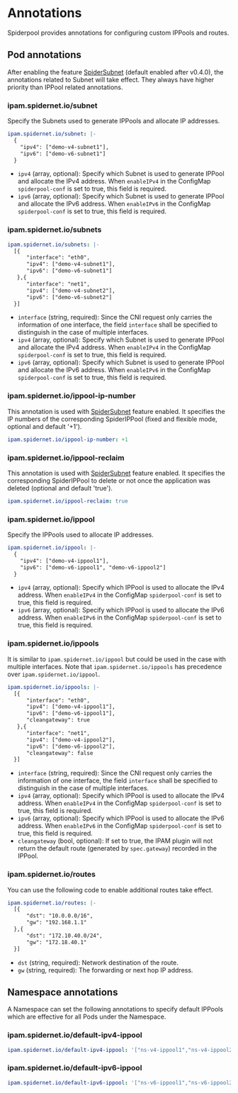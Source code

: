 # Annotations

Spiderpool provides annotations for configuring custom IPPools and routes.

## Pod annotations

After enabling the feature [SpiderSubnet](../usage/spider-subnet.md) (default enabled after v0.4.0), the annotations related to Subnet will take effect. They always have higher priority than IPPool related annotations.

### ipam.spidernet.io/subnet

Specify the Subnets used to generate IPPools and allocate IP addresses.

```yaml
ipam.spidernet.io/subnet: |-
  {
    "ipv4": ["demo-v4-subnet1"],
    "ipv6": ["demo-v6-subnet1"]
  }
```

- `ipv4` (array, optional): Specify which Subnet is used to generate IPPool and allocate the IPv4 address. When `enableIPv4` in the ConfigMap `spiderpool-conf` is set to true, this field is required.
- `ipv6` (array, optional): Specify which Subnet is used to generate IPPool and allocate the IPv6 address. When `enableIPv6` in the ConfigMap `spiderpool-conf` is set to true, this field is required.

### ipam.spidernet.io/subnets

```yaml
ipam.spidernet.io/subnets: |-
  [{
      "interface": "eth0",
      "ipv4": ["demo-v4-subnet1"],
      "ipv6": ["demo-v6-subnet1"]
   },{
      "interface": "net1",
      "ipv4": ["demo-v4-subnet2"],
      "ipv6": ["demo-v6-subnet2"]
  }]
```

- `interface` (string, required): Since the CNI request only carries the information of one interface, the field `interface` shall be specified to distinguish in the case of multiple interfaces.
- `ipv4` (array, optional): Specify which Subnet is used to generate IPPool and allocate the IPv4 address. When `enableIPv4` in the ConfigMap `spiderpool-conf` is set to true, this field is required.
- `ipv6` (array, optional): Specify which Subnet is used to generate IPPool and allocate the IPv6 address. When `enableIPv6` in the ConfigMap `spiderpool-conf` is set to true, this field is required.

### ipam.spidernet.io/ippool-ip-number

This annotation is used with [SpiderSubnet](../usage/spider-subnet.md) feature enabled.
It specifies the IP numbers of the corresponding SpiderIPPool (fixed and flexible mode, optional and default '+1').

```yaml
ipam.spidernet.io/ippool-ip-number: +1
```

### ipam.spidernet.io/ippool-reclaim

This annotation is used with [SpiderSubnet](../usage/spider-subnet.md) feature enabled.
It specifies the corresponding SpiderIPPool to delete or not once the application was deleted (optional and default 'true').

```yaml
ipam.spidernet.io/ippool-reclaim: true
```

### ipam.spidernet.io/ippool

Specify the IPPools used to allocate IP addresses.

```yaml
ipam.spidernet.io/ippool: |-
  {
    "ipv4": ["demo-v4-ippool1"],
    "ipv6": ["demo-v6-ippool1", "demo-v6-ippool2"]
  }
```

- `ipv4` (array, optional): Specify which IPPool is used to allocate the IPv4 address. When `enableIPv4` in the ConfigMap `spiderpool-conf` is set to true, this field is required.
- `ipv6` (array, optional): Specify which IPPool is used to allocate the IPv6 address. When `enableIPv6` in the ConfigMap `spiderpool-conf` is set to true, this field is required.

### ipam.spidernet.io/ippools

It is similar to `ipam.spidernet.io/ippool` but could be used in the case with multiple interfaces. Note that `ipam.spidernet.io/ippools` has precedence over `ipam.spidernet.io/ippool`.

```yaml
ipam.spidernet.io/ippools: |-
  [{
      "interface": "eth0",
      "ipv4": ["demo-v4-ippool1"],
      "ipv6": ["demo-v6-ippool1"],
      "cleangateway": true
   },{
      "interface": "net1",
      "ipv4": ["demo-v4-ippool2"],
      "ipv6": ["demo-v6-ippool2"],
      "cleangateway": false
  }]
```

- `interface` (string, required): Since the CNI request only carries the information of one interface, the field `interface` shall be specified to distinguish in the case of multiple interfaces.
- `ipv4` (array, optional): Specify which IPPool is used to allocate the IPv4 address. When `enableIPv4` in the ConfigMap `spiderpool-conf` is set to true, this field is required.
- `ipv6` (array, optional): Specify which IPPool is used to allocate the IPv6 address. When `enableIPv6` in the ConfigMap `spiderpool-conf` is set to true, this field is required.
- `cleangateway` (bool, optional): If set to true, the IPAM plugin will not return the default route (generated by `spec.gateway`) recorded in the IPPool.

### ipam.spidernet.io/routes

You can use the following code to enable additional routes take effect.

```yaml
ipam.spidernet.io/routes: |-
  [{
      "dst": "10.0.0.0/16",
      "gw": "192.168.1.1"
  },{
      "dst": "172.10.40.0/24",
      "gw": "172.18.40.1"
  }]
```

- `dst` (string, required): Network destination of the route.
- `gw` (string, required): The forwarding or next hop IP address.

## Namespace annotations

A Namespace can set the following annotations to specify default IPPools which are effective for all Pods under the Namespace.

### ipam.spidernet.io/default-ipv4-ippool

```yaml
ipam.spidernet.io/default-ipv4-ippool: '["ns-v4-ippool1","ns-v4-ippool2"]'
```

### ipam.spidernet.io/default-ipv6-ippool

```yaml
ipam.spidernet.io/default-ipv6-ippool: '["ns-v6-ippool1","ns-v6-ippool2"]'
```
